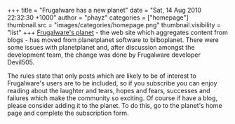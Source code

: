 +++
title = "Frugalware has a new planet"
date = "Sat, 14 Aug 2010 22:32:30 +1000"
author = "phayz"
categories = ["homepage"]
thumbnail.src = "images/categories/homepage.png"
thumbnail.visibility = "list"
+++
[Frugalware's planet](http://planet.frugalware.org) - the web
 site which aggregates content from blogs - has moved from planetplanet
 software to bilboplanet. There were some issues with planetplanet and,
 after discussion amongst the development team, the change was done by
 Frugalware developer Devil505.  
  

 The rules state that only posts which are likely to be of interest to
 Frugalware's users are to be included, so if you subscribe you can enjoy
 reading about the laughter and tears, hopes and fears, successes and
 failures which make the community so exciting. Of course if have a blog,
 please consider adding it to the planet. To do this, go to the planet's
 home page and complete the subscription form.